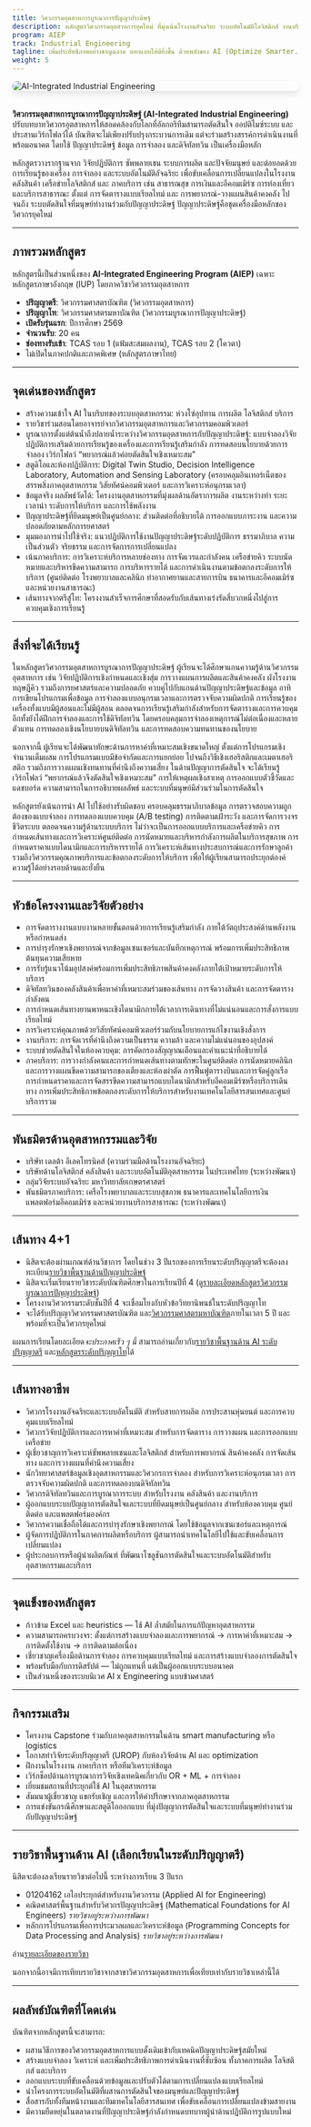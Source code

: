 ```yaml
---
title: วิศวกรรมอุตสาหการบูรณาการปัญญาประดิษฐ์ 
description: หลักสูตรวิศวกรรมอุตสาหการยุคใหม่ ที่มุ่งเน้นโรงงานอัจฉริยะ ระบบอัตโนมัติโลจิสติกส์ งานบริการ และปัญญาการตัดสินใจ
program: AIEP
track: Industrial Engineering
tagline: เพิ่มประสิทธิภาพอย่างชาญฉลาด ออกแบบให้ดียิ่งขึ้น ด้วยพลังของ AI (Optimize Smarter. Design Better. Powered by AI.)
weight: 5
---
```


<img src="/img/banners/industrial-hero-new.png"
     alt="AI-Integrated Industrial Engineering"
     style="max-width: 100%; height: auto; margin: 0 0 2rem 0; border-radius: 1rem; box-shadow: 0 6px 12px rgba(0,0,0,0.1); display: block;" />

**วิศวกรรมอุตสาหการบูรณาการปัญญาประดิษฐ์ (AI-Integrated Industrial Engineering)** ปรับบทบาทวิศวกรอุตสาหการให้สอดคล้องกับโลกที่อัลกอริทึมสามารถตัดสินใจ ออปติไมซ์ระบบ และประสานเวิร์กโฟลว์ได้ บัณฑิตจะไม่เพียงปรับปรุงกระบวนการเดิม แต่จะร่วมสร้างสรรค์การดำเนินงานที่พร้อมอนาคต โดยใช้ ปัญญาประดิษฐ์ ข้อมูล การจำลอง และดิจิทัลทวิน เป็นเครื่องมือหลัก

หลักสูตรวางรากฐานจาก วิจัยปฏิบัติการ ซัพพลายเชน ระบบการผลิต และปัจจัยมนุษย์ และต่อยอดด้วย การเรียนรู้ของเครื่อง การจำลอง และระบบอัตโนมัติอัจฉริยะ เพื่อขับเคลื่อนการเปลี่ยนแปลงในโรงงาน คลังสินค้า เครือข่ายโลจิสติกส์ และ ภาคบริการ เช่น สาธารณสุข การเงินและอีคอมเมิร์ซ การท่องเที่ยว และบริการสาธารณะ ตั้งแต่ การจัดตารางแบบเรียลไทม์ และ การพยากรณ์-วางแผนสินค้าคงคลัง ไปจนถึง ระบบตัดสินใจที่มนุษย์ทำงานร่วมกับปัญญาประดิษฐ์ ปัญญาประดิษฐ์คือชุดเครื่องมือหลักของวิศวกรยุคใหม่


---

##  ภาพรวมหลักสูตร

หลักสูตรนี้เป็นส่วนหนึ่งของ **AI-Integrated Engineering Program (AIEP)**  เฉพาะหลักสูตรภาษาอังกฤษ (IUP)  โดยภาควิชาวิศวกรรมอุตสาหการ

-  **ปริญญาตรี**: วิศวกรรมศาสตรบัณฑิต (วิศวกรรมอุตสาหการ)  
-  **ปริญญาโท**: วิศวกรรมศาสตรมหาบัณฑิต (วิศวกรรมบูรณาการปัญญาประดิษฐ์)  
-  **เปิดรับรุ่นแรก**: ปีการศึกษา 2569  
-  **จำนวนรับ**: 20 คน  
-  **ช่องทางรับเข้า**: TCAS รอบ 1 (แฟ้มสะสมผลงาน), TCAS รอบ 2 (โควตา)  
-  ไม่เปิดในภาคปกติและภาคพิเศษ (หลักสูตรภาษาไทย)

---

##  จุดเด่นของหลักสูตร

- สร้างความเข้าใจ AI ในบริบทของระบบอุตสาหกรรม: ห่วงโซ่อุปทาน การผลิต โลจิสติกส์ บริการ  
- รายวิชาร่วมสอนโดยอาจารย์จากวิศวกรรมอุตสาหการและวิศวกรรมคอมพิวเตอร์  
- บูรณาการตั้งแต่ต้นน้ำถึงปลายน้ำระหว่างวิศวกรรมอุตสาหการกับปัญญาประดิษฐ์: แบบจำลองวิจัยปฏิบัติการเสริมด้วยการเรียนรู้ของเครื่องและการเรียนรู้เสริมกำลัง การทดสอบนโยบายด้วยการจำลอง เวิร์กโฟลว์ “พยากรณ์แล้วค่อยตัดสินใจเชิงเหมาะสม”
- สตูดิโอและห้องปฏิบัติการ: Digital Twin Studio, Decision Intelligence Laboratory, Automation and Sensing Laboratory (ครอบคลุมอินเทอร์เน็ตของสรรพสิ่งภาคอุตสาหกรรม วิสัยทัศน์คอมพิวเตอร์ และการวิเคราะห์อนุกรมเวลา)
- ข้อมูลจริง ผลลัพธ์วัดได้: โครงงานอุตสาหกรรมที่มุ่งผลด้านอัตราการผลิต งานระหว่างทำ ระยะเวลานำ ระดับการให้บริการ และการใช้พลังงาน
- ปัญญาประดิษฐ์ที่ยึดมนุษย์เป็นศูนย์กลาง: ส่วนติดต่อที่อธิบายได้ การออกแบบภาระงาน และความปลอดภัยตามหลักการยศาสตร์
- มุมมองการนำไปใช้จริง: แนวปฏิบัติการใช้งานปัญญาประดิษฐ์ระดับปฏิบัติการ ธรรมาภิบาล ความเป็นส่วนตัว จริยธรรม และการจัดการการเปลี่ยนแปลง
- เน้นภาคบริการ: การวิเคราะห์บริการหลายช่องทาง การจัดเวรและกำลังคน เครือข่ายคิว ระบบนัดหมายและบริหารขีดความสามารถ การบริหารรายได้ และการดำเนินงานตามข้อตกลงระดับการให้บริการ (ศูนย์ติดต่อ โรงพยาบาลและคลินิก ท่าอากาศยานและสายการบิน ธนาคารและอีคอมเมิร์ซ และหน่วยงานสาธารณะ)
- เส้นทางจากตรีสู่โท: โครงงานสำเร็จการศึกษาที่สอดรับกับเส้นทางเร่งรัดสี่บวกหนึ่งไปสู่การควบคุมเชิงการเรียนรู้


---

##  สิ่งที่จะได้เรียนรู้

ในหลักสูตรวิศวกรรมอุตสาหการบูรณาการปัญญาประดิษฐ์ ผู้เรียนจะได้ศึกษาแกนความรู้ด้านวิศวกรรมอุตสาหการ เช่น วิจัยปฏิบัติการเชิงกำหนดและเชิงสุ่ม การวางแผนการผลิตและสินค้าคงคลัง ผังโรงงาน ทฤษฎีคิว รวมถึงการยศาสตร์และความปลอดภัย ควบคู่ไปกับแกนด้านปัญญาประดิษฐ์และข้อมูล อาทิ การเขียนโปรแกรมเพื่อข้อมูล การจำลองแบบอนุกรมเวลาและการตรวจจับความผิดปกติ การเรียนรู้ของเครื่องทั้งแบบมีผู้สอนและไม่มีผู้สอน ตลอดจนการเรียนรู้เสริมกำลังสำหรับการจัดตารางและการควบคุม อีกทั้งยังได้ฝึกการจำลองและการใช้ดิจิทัลทวิน โดยครอบคลุมการจำลองเหตุการณ์ไม่ต่อเนื่องและหลายตัวแทน การทดลองเชิงนโยบายบนดิจิทัลทวิน และการทดสอบความทนทานของนโยบาย

นอกจากนี้ ผู้เรียนจะได้พัฒนาทักษะด้านการหาค่าที่เหมาะสมเชิงขนาดใหญ่ ตั้งแต่การโปรแกรมเชิงจำนวนเต็มผสม การโปรแกรมแบบมีข้อจำกัดและการแยกย่อย ไปจนถึงวิธีเชิงเฮอริสติกและเมตาเฮอริสติก รวมถึงการวางแผนเชิงทนทานที่คำนึงถึงความเสี่ยง ในด้านปัญญาการตัดสินใจ จะได้เรียนรู้เวิร์กโฟลว์ “พยากรณ์แล้วจึงตัดสินใจเชิงเหมาะสม” การให้เหตุผลเชิงสาเหตุ การออกแบบตัวชี้วัดและแดชบอร์ด ความสามารถในการอธิบายผลลัพธ์ และระบบที่มนุษย์มีส่วนร่วมในการตัดสินใจ

หลักสูตรยังเน้นการนำ AI ไปใช้อย่างรับผิดชอบ ครอบคลุมธรรมาภิบาลข้อมูล การตรวจสอบความถูกต้องของแบบจำลอง การทดลองแบบควบคุม (A/B testing) การติดตามเฝ้าระวัง และการจัดการวงจรชีวิตระบบ ตลอดจนความรู้ด้านระบบบริการ ไม่ว่าจะเป็นการออกแบบบริการและเครือข่ายคิว การกำหนดเส้นทางและการวิเคราะห์ศูนย์ติดต่อ การนัดหมายและบริหารกำลังการผลิตในบริการสุขภาพ การกำหนดราคาแบบไดนามิกและการบริหารรายได้ การวิเคราะห์เส้นทางประสบการณ์และการรักษาลูกค้า รวมถึงวิศวกรรมคุณภาพบริการและข้อตกลงระดับการให้บริการ เพื่อให้ผู้เรียนสามารถประยุกต์องค์ความรู้ได้อย่างรอบด้านและยั่งยืน

---

##  หัวข้อโครงงานและวิจัยตัวอย่าง

- การจัดตารางงานแบบงานหลายขั้นตอนด้วยการเรียนรู้เสริมกำลัง ภายใต้วัตถุประสงค์ด้านพลังงานหรือกำหนดส่ง
- การบำรุงรักษาเชิงพยากรณ์จากข้อมูลเซนเซอร์และบันทึกเหตุการณ์ พร้อมการเพิ่มประสิทธิภาพต้นทุนความเสียหาย
- การรับรู้แนวโน้มอุปสงค์พร้อมการเพิ่มประสิทธิภาพสินค้าคงคลังภายใต้เป้าหมายระดับการให้บริการ
- ดิจิทัลทวินของคลังสินค้าเพื่อหาค่าที่เหมาะสมร่วมของเส้นทาง การจัดวางสินค้า และการจัดตารางกำลังคน
- การกำหนดเส้นทางยานพาหนะเชิงไดนามิกภายใต้เวลาการเดินทางที่ไม่แน่นอนและการสั่งการแบบเรียลไทม์
- การวิเคราะห์คุณภาพด้วยวิสัยทัศน์คอมพิวเตอร์ร่วมกับนโยบายการแก้ไขงานเชิงสั่งการ
- งานบริการ: การจัดเวรที่คำนึงถึงความเป็นธรรม ความล้า และความไม่แน่นอนของอุปสงค์
- ระบบช่วยตัดสินใจในห้องควบคุม: การคัดกรองสัญญาณเตือนและคำแนะนำที่อธิบายได้
- ภาคบริการ: การวางกำลังคนและการกำหนดเส้นทางตามทักษะในศูนย์ติดต่อ การนัดหมายคลินิกและการวางแผนขีดความสามารถของเตียงและห้องผ่าตัด การฟื้นฟูตารางบินและการจัดคู่ลูกเรือ การกำหนดราคาและการจัดสรรขีดความสามารถแบบไดนามิกสำหรับอีคอมเมิร์ซหรือบริการเดินทาง การเพิ่มประสิทธิภาพข้อตกลงระดับการให้บริการสำหรับงานเทคโนโลยีสารสนเทศและศูนย์บริการรวม

---

##  พันธมิตรด้านอุตสาหกรรมและวิจัย

- บริษัท เดลต้า อีเลคโทรนิคส์ (ความร่วมมือด้านโรงงานอัจฉริยะ)
- บริษัทด้านโลจิสติกส์ คลังสินค้า และระบบอัตโนมัติอุตสาหกรรม ในประเทศไทย (ระหว่างพัฒนา)
- กลุ่มวิจัยระบบอัจฉริยะ มหาวิทยาลัยเกษตรศาสตร์
- พันธมิตรภาคบริการ: เครือโรงพยาบาลและระบบสุขภาพ ธนาคารและเทคโนโลยีการเงิน แพลตฟอร์มอีคอมเมิร์ซ และหน่วยงานบริการสาธารณะ (ระหว่างพัฒนา)


---

##  เส้นทาง 4+1
- นิสิตจะต้องผ่านเกณฑ์ด้านวิชาการ โดยในช่วง 3 ปีแรกของการเรียนระดับปริญญาตรีจะต้องลงทะเบียน[รายวิชาพื้นฐานด้านปัญญาประดิษฐ์](/docs/ai-core-courses)
- นิสิตจะเริ่มเรียนรายวิชาระดับบัณฑิตศึกษาในการเรียนปีที่ 4 (ดู[รายละเอียดหลักสูตรวิศวกรรมบูรณาการปัญญาประดิษฐ์](/docs/master/ai-integrated))
- โครงงานวิศวกรรมระดับชั้นปีที่ 4 จะเชื่อมโยงกับหัวข้อวิทยานิพนธ์ในระดับปริญญาโท
- จะได้รับปริญญาวิศวกรรมศาสตรบัณฑิต และ[วิศวกรรมศาสตรมหาบัณฑิต](/docs/master/ai-integrated)ภายในเวลา 5 ปี และพร้อมที่จะเป็นวิศวกรยุคใหม่

แผนการเรียนโดยละเอียด*จะประกาศเร็ว ๆ นี้*  สามารถอ่านเกี่ยวกับ[รายวิชาพื้นฐานด้าน AI ระดับปริญญาตรี](/docs/ai-core-courses) และ[หลักสูตรระดับปริญญาโท](/docs/master/ai-itegrated)ได้
	
---

##  เส้นทางอาชีพ

- วิศวกรโรงงานอัจฉริยะและระบบอัตโนมัติ สำหรับสายการผลิต การประสานหุ่นยนต์ และการควบคุมแบบเรียลไทม์
- วิศวกรวิจัยปฏิบัติการและการหาค่าที่เหมาะสม สำหรับการจัดตาราง การวางแผน และการออกแบบเครือข่าย
- ผู้เชี่ยวชาญการวิเคราะห์ซัพพลายเชนและโลจิสติกส์ สำหรับการพยากรณ์ สินค้าคงคลัง การจัดเส้นทาง และการวางแผนที่คำนึงความเสี่ยง
- นักวิทยาศาสตร์ข้อมูลเชิงอุตสาหกรรมและวิศวกรการจำลอง สำหรับการวิเคราะห์อนุกรมเวลา การตรวจจับความผิดปกติ และการทดลองบนดิจิทัลทวิน
- วิศวกรดิจิทัลทวินและการบูรณาการระบบ สำหรับโรงงาน คลังสินค้า และงานบริการ
- ผู้ออกแบบระบบปัญญาการตัดสินใจและระบบที่ยึดมนุษย์เป็นศูนย์กลาง สำหรับห้องควบคุม ศูนย์ติดต่อ และแพลตฟอร์มองค์กร
- วิศวกรความเชื่อถือได้และการบำรุงรักษาเชิงพยากรณ์ โดยใช้ข้อมูลจากเซนเซอร์และเหตุการณ์
- ผู้จัดการปฏิบัติการในภาคการผลิตหรือบริการ ผู้สามารถนำเทคโนโลยีไปใช้และขับเคลื่อนการเปลี่ยนแปลง
- ผู้ประกอบการหรือผู้นำผลิตภัณฑ์ ที่พัฒนาโซลูชันการตัดสินใจและระบบอัตโนมัติสำหรับอุตสาหกรรมและบริการ

---

##  จุดแข็งของหลักสูตร

- ก้าวข้าม Excel และ heuristics — ใช้ AI ล้ำสมัยในการแก้ปัญหาอุตสาหกรรม
- ความสามารถครบวงจร: ตั้งแต่การสร้างแบบจำลองและการพยากรณ์ → การหาค่าที่เหมาะสม → การติดตั้งใช้งาน → การติดตามต่อเนื่อง
- เชี่ยวชาญเครื่องมือด้านการจำลอง การควบคุมแบบเรียลไทม์ และการสร้างแบบจำลองการตัดสินใจ  
- พร้อมรับมือกับการดิสรัปต์ — ไม่ถูกแทนที่ แต่เป็นผู้ออกแบบระบบอนาคต  
- เป็นส่วนหนึ่งของระบบนิเวศ AI x Engineering แบบข้ามศาสตร์

---

##  กิจกรรมเสริม

- โครงงาน Capstone ร่วมกับภาคอุตสาหกรรมในด้าน smart manufacturing หรือ logistics  
- โอกาสทำวิจัยระดับปริญญาตรี (UROP) กับห้องวิจัยด้าน AI และ optimization  
- ฝึกงานในโรงงาน ภาคบริการ หรือทีมวิเคราะห์ข้อมูล  
- เวิร์กช็อปด้านการบูรณาการวิจัยเชิงเทคนิคเกี่ยวกับ OR + ML + การจำลอง  
- เยี่ยมชมสถานที่ประยุกต์ใช้ AI ในอุตสาหกรรม
- สัมมนาผู้เชี่ยวชาญ แขกรับเชิญ และการให้คำปรึกษาจากภาคอุตสาหกรรม
- การแข่งขันกรณีศึกษาและสตูดิโอออกแบบ ที่มุ่งปัญญาการตัดสินใจและระบบที่มนุษย์ทำงานร่วมกับปัญญาประดิษฐ์


---

##  รายวิชาพื้นฐานด้าน AI (เลือกเรียนในระดับปริญญาตรี)
นิสิตจะต้องลงเรียนรายวิชาต่อไปนี้ ระหว่างการเรียน 3 ปีแรก

- 01204162 เอไอประยุกต์สำหรับงานวิศวกรรม (Applied AI for Engineering)   
- คณิตศาสตร์พื้นฐานสำหรับวิศวกรปัญญาประดิษฐ์ (Mathematical Foundations for AI Engineers) *รายวิชาอยู่ระหว่างการพัฒนา*
- หลักการโปรแกรมเพื่อการประมวลผลและวิเคราะห์ข้อมูล (Programming Concepts for Data Processing and Analysis) *รายวิชาอยู่ระหว่างการพัฒนา*

อ่าน[รายละเอียดของรายวิชา](/docs/ai-core-courses)

นอกจากนี้อาจมีการเทียบรายวิชาจากสาขาวิศวกรรมอุตสาหการเพื่อเทียบเท่ากับรายวิชาเหล่านี้ได้

---

##  ผลลัพธ์บัณฑิตที่โดดเด่น

บัณฑิตจากหลักสูตรนี้จะสามารถ:

- ผสานวิธีการของวิศวกรรมอุตสาหการแบบดั้งเดิมเข้ากับเทคนิคปัญญาประดิษฐ์สมัยใหม่
- สร้างแบบจำลอง วิเคราะห์ และเพิ่มประสิทธิภาพการดำเนินงานที่ซับซ้อน ทั้งภาคการผลิต โลจิสติกส์ และบริการ
- ออกแบบระบบที่ขับเคลื่อนด้วยข้อมูลและปรับตัวได้ตามการเปลี่ยนแปลงแบบเรียลไทม์
- นำโครงการระบบอัตโนมัติที่ผสานการตัดสินใจของมนุษย์และปัญญาประดิษฐ์
- สื่อสารกับทั้งทีมหน้างานและทีมเทคโนโลยีสารสนเทศ เพื่อขับเคลื่อนการเปลี่ยนแปลงข้ามสายงาน
- มีความยืดหยุ่นในตลาดงานที่ปัญญาประดิษฐ์กำลังกำหนดบทบาทผู้นำด้านปฏิบัติการรูปแบบใหม่

